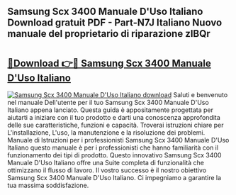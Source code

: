 ## Samsung Scx 3400 Manuale D'Uso Italiano Download gratuit PDF - Part-N7J Italiano Nuovo manuale del proprietario di riparazione zIBQr

# <h2><a href="http://dfb926l.blite.top/?on=Samsung+Scx+3400+Manuale+D%27Uso+Italiano">🔗Download 👉🔴 Samsung Scx 3400 Manuale D'Uso Italiano</a></h2>

[![Samsung Scx 3400 Manuale D'Uso Italiano download](https://i.imgur.com/lujVjoI.png)](http://dfb926l.blite.top/?on=Samsung+Scx+3400+Manuale+D%27Uso+Italiano)
Saluti e benvenuto nel manuale Dell'utente per il tuo Samsung Scx 3400 Manuale D'Uso Italiano appena lanciato. Questa guida è appositamente progettata per aiutarti a iniziare con il tuo prodotto e darti una conoscenza approfondita delle sue caratteristiche, funzioni e capacità. Troverai istruzioni chiare per L'installazione, L'uso, la manutenzione e la risoluzione dei problemi. Manuale di Istruzioni per i professionisti Samsung Scx 3400 Manuale D'Uso Italiano questo manuale è per i professionisti che hanno familiarità con il funzionamento dei tipi di prodotto. Questo innovativo Samsung Scx 3400 Manuale D'Uso Italiano offre una Suite completa di funzionalità che ottimizzano il flusso di lavoro. Il vostro successo è il nostro obiettivo Samsung Scx 3400 Manuale D'Uso Italiano. Ci impegniamo a garantire la tua massima soddisfazione.
